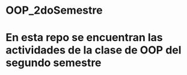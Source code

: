 # OOP_2doSemestre

# En esta repo se encuentran las actividades de la clase de OOP del segundo semestre
 
